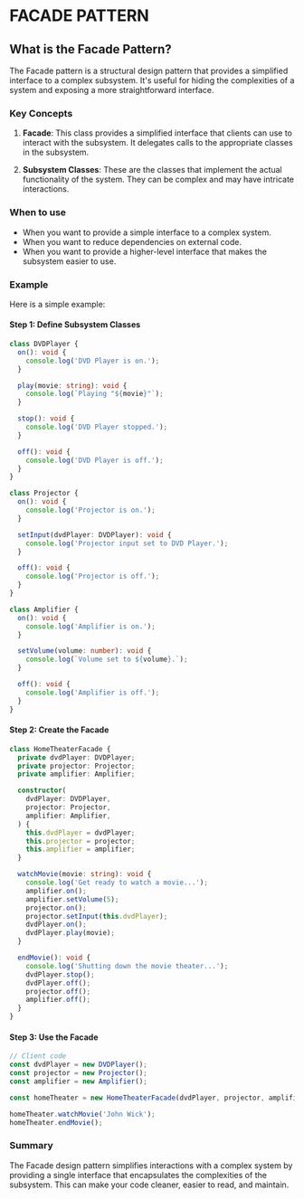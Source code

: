 # FACADE PATTERN

## What is the Facade Pattern?

The Facade pattern is a structural design pattern that provides a simplified interface to a complex subsystem. It's useful for hiding the complexities of a system and exposing a more straightforward interface.

### Key Concepts

1. **Facade**: This class provides a simplified interface that clients can use to interact with the subsystem. It delegates calls to the appropriate classes in the subsystem.

2. **Subsystem Classes**: These are the classes that implement the actual functionality of the system. They can be complex and may have intricate interactions.

### When to use

- When you want to provide a simple interface to a complex system.
- When you want to reduce dependencies on external code.
- When you want to provide a higher-level interface that makes the subsystem easier to use.

### Example

Here is a simple example:

#### Step 1: Define Subsystem Classes

```typescript
class DVDPlayer {
  on(): void {
    console.log('DVD Player is on.');
  }

  play(movie: string): void {
    console.log(`Playing "${movie}"`);
  }

  stop(): void {
    console.log('DVD Player stopped.');
  }

  off(): void {
    console.log('DVD Player is off.');
  }
}

class Projector {
  on(): void {
    console.log('Projector is on.');
  }

  setInput(dvdPlayer: DVDPlayer): void {
    console.log('Projector input set to DVD Player.');
  }

  off(): void {
    console.log('Projector is off.');
  }
}

class Amplifier {
  on(): void {
    console.log('Amplifier is on.');
  }

  setVolume(volume: number): void {
    console.log(`Volume set to ${volume}.`);
  }

  off(): void {
    console.log('Amplifier is off.');
  }
}
```

#### Step 2: Create the Facade

```typescript
class HomeTheaterFacade {
  private dvdPlayer: DVDPlayer;
  private projector: Projector;
  private amplifier: Amplifier;

  constructor(
    dvdPlayer: DVDPlayer,
    projector: Projector,
    amplifier: Amplifier,
  ) {
    this.dvdPlayer = dvdPlayer;
    this.projector = projector;
    this.amplifier = amplifier;
  }

  watchMovie(movie: string): void {
    console.log('Get ready to watch a movie...');
    amplifier.on();
    amplifier.setVolume(5);
    projector.on();
    projector.setInput(this.dvdPlayer);
    dvdPlayer.on();
    dvdPlayer.play(movie);
  }

  endMovie(): void {
    console.log('Shutting down the movie theater...');
    dvdPlayer.stop();
    dvdPlayer.off();
    projector.off();
    amplifier.off();
  }
}
```

#### Step 3: Use the Facade

```typescript
// Client code
const dvdPlayer = new DVDPlayer();
const projector = new Projector();
const amplifier = new Amplifier();

const homeTheater = new HomeTheaterFacade(dvdPlayer, projector, amplifier);

homeTheater.watchMovie('John Wick');
homeTheater.endMovie();
```

### Summary

The Facade design pattern simplifies interactions with a complex system by providing a single interface that encapsulates the complexities of the subsystem. This can make your code cleaner, easier to read, and maintain.
